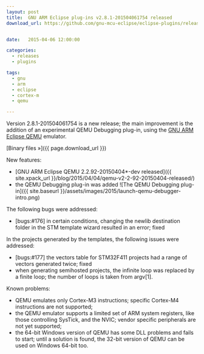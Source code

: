 ```yaml
---
layout: post
title:  GNU ARM Eclipse plug-ins v2.8.1-201504061754 released
download_url: https://github.com/gnu-mcu-eclipse/eclipse-plugins/releases/tag/v2.8.1-201504061754


date:   2015-04-06 12:00:00

categories:
  - releases
  - plugins

tags:
  - gnu
  - arm
  - eclipse
  - cortex-m
  - qemu

---
```


Version 2.8.1-201504061754 is a new release; the main improvement is the addition of an experimental QEMU Debugging plug-in, using the [GNU ARM Eclipse QEMU](https://gnu-mcu-eclipse.github.io/qemu/) emulator. 

[Binary files »]({{ page.download_url }})

New features:

- [GNU ARM Eclipse QEMU 2.2.92-20150404*-dev released]({{ site.xpack_url }}/blog/2015/04/04/qemu-v2-2-92-20150404-released/)
- the QEMU Debugging plug-in was added
  ![The QEMU Debugging plug-in]({{ site.baseurl }}/assets/images/2015/launch-qemu-debugger-intro.png)

The following bugs were addressed:

- [bugs:#176] in certain conditions, changing the newlib destination folder in the STM template wizard resulted in an error; fixed

In the projects generated by the templates, the following issues were addressed:

- [bugs:#177] the vectors table for STM32F411 projects had a range of vectors generated twice; fixed
- when generating semihosted projects, the infinite loop was replaced by a finite loop; the number of loops is taken from argv[1].

Known problems:

- QEMU emulates only Cortex-M3 instructions; specific Cortex-M4 instructions are not supported;
- the QEMU emulator supports a limited set of ARM system registers, like those controlling SysTick, and the NVIC; vendor specific peripherals are not yet supported;
- the 64-bit Windows version of QEMU has some DLL problems and fails to start; until a solution is found, the 32-bit version of QEMU can be used on Windows 64-bit too.
